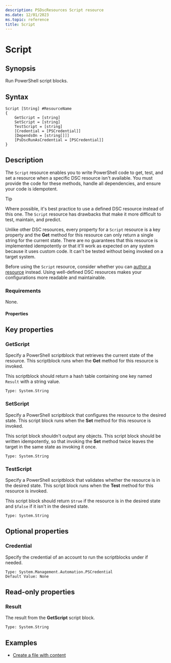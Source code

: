 ```yaml
---
description: PSDscResources Script resource
ms.date: 12/01/2023
ms.topic: reference
title: Script
---
```


# Script

## Synopsis

Run PowerShell script blocks.

## Syntax

```Syntax
Script [String] #ResourceName
{
    GetScript = [string]
    SetScript = [string]
    TestScript = [string]
    [Credential = [PSCredential]]
    [DependsOn = [string[]]]
    [PsDscRunAsCredential = [PSCredential]]
}
```

## Description

The `Script` resource enables you to write PowerShell code to get, test, and set a resource when a
specific DSC resource isn't available. You must provide the code for these methods, handle all
dependencies, and ensure your code is idempotent.

> [!TIP]
> Where possible, it's best practice to use a defined DSC resource instead of this one. The `Script`
> resource has drawbacks that make it more difficult to test, maintain, and predict.
>
> Unlike other DSC resources, every property for a `Script` resource is a key property and the
> **Get** method for this resource can only return a single string for the current state. There are
> no guarantees that this resource is implemented idempotently or that it'll work as expected on
> any system because it uses custom code. It can't be tested without being invoked on a target
> system.
>
> Before using the `Script` resource, consider whether you can [author a resource][01] instead.
> Using well-defined DSC resources makes your configurations more readable and maintainable.

### Requirements

None.

#### Properties

## Key properties

### GetScript

Specify a PowerShell scriptblock that retrieves the current state of the resource. This scriptblock
runs when the **Get** method for this resource is invoked.

This scriptblock should return a hash table containing one key named `Result` with a string value.

```
Type: System.String
```

### SetScript

Specify a PowerShell scriptblock that configures the resource to the desired state. This script
block runs when the **Set** method for this resource is invoked.

This script block shouldn't output any objects. This script block should be written idempotently,
so that invoking the **Set** method twice leaves the target in the same state as invoking it once.

```
Type: System.String
```

### TestScript

Specify a PowerShell scriptblock that validates whether the resource is in the desired state. This
script block runs when the **Test** method for this resource is invoked.

This script block should return `$true` if the resource is in the desired state and `$false` if it
isn't in the desired state.

```
Type: System.String
```

## Optional properties

### Credential

Specify the credential of an account to run the scriptblocks under if needed.

```
Type: System.Management.Automation.PSCredential
Default Value: None
```

## Read-only properties

### Result

The result from the **GetScript** script block.

```
Type: System.String
```

## Examples

- [Create a file with content][02]

<!-- Reference Links -->

[01]: ../../../../how-tos/resources/authoring/overview.md
[02]: Example.md
